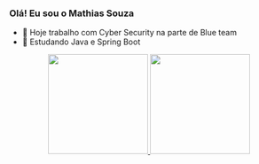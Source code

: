 ### Olá! Eu sou o Mathias Souza



- 🔭 Hoje trabalho com Cyber Security na parte de Blue team
- 🌱 Estudando Java e Spring Boot 

<div align="center">
  <a href="https://github.com/dasSouza">
  <img height="180em" src="https://github-readme-stats.vercel.app/api?username=dasSouza&show_icons=true&theme=radical&include_all_commits=true&count_private=true"/>
  <img height="180em" src="https://github-readme-stats.vercel.app/api/top-langs/?username=dasSouza&layout=compact&langs_count=7&theme=radical"/>
</div>

